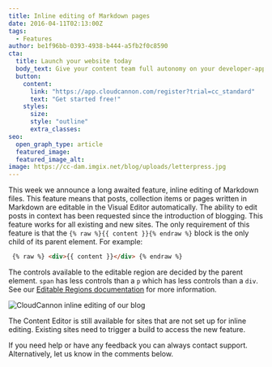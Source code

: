 ```yaml
---
title: Inline editing of Markdown pages
date: 2016-04-11T02:13:00Z
tags:
  - Features
author: be1f96bb-0393-4938-b444-a5fb2f0c8590
cta:
  title: Launch your website today
  body_text: Give your content team full autonomy on your developer-approved tech stack with CloudCannon.
  button:
    content: 
      link: "https://app.cloudcannon.com/register?trial=cc_standard"
      text: "Get started free!"
    styles:
      size:
      style: "outline"
      extra_classes:
seo:
  open_graph_type: article
  featured_image:
  featured_image_alt:
image: https://cc-dam.imgix.net/blog/uploads/letterpress.jpg
---
```


This week we announce a long awaited feature, inline editing of Markdown files. This feature means that posts, collection items or pages written in Markdown are editable in the Visual Editor automatically. The ability to edit posts in context has been requested since the introduction of blogging. This feature works for all existing and new sites. The only requirement of this feature is that the `{% raw %}{{ content }}{% endraw %}` block is the only child of its parent element. For example:

```html
 {% raw %} <div>{{ content }}</div> {% endraw %}
```

The controls available to the editable region are decided by the parent element. `span` has less controls than a `p` which has less controls than a `div`. See our [Editable Regions documentation](https://docs.cloudcannon.com/editing/editable-regions/) for more information.

![CloudCannon inline editing of our
blog](https://cc-dam.imgix.net/blog/assets/blog/inline-editing/markdown-editable.png)

The Content Editor is still available for sites that are not set up for inline editing. Existing sites need to trigger a build to access the new feature.

If you need help or have any feedback you can always contact support. Alternatively, let us know in the comments below.